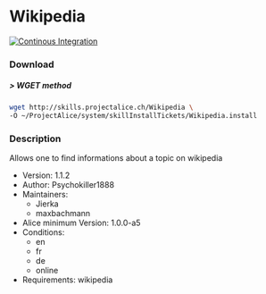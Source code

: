 # Wikipedia

[![Continous Integration](https://gitlab.com/project-alice-assistant/skills/skill_Wikipedia/badges/master/pipeline.svg)](https://gitlab.com/project-alice-assistant/skills/skill_Wikipedia/pipelines/latest)

### Download

##### > WGET method
```bash
wget http://skills.projectalice.ch/Wikipedia \
-O ~/ProjectAlice/system/skillInstallTickets/Wikipedia.install
```

### Description
Allows one to find informations about a topic on wikipedia

- Version: 1.1.2
- Author: Psychokiller1888
- Maintainers:
    - Jierka
    - maxbachmann
- Alice minimum Version: 1.0.0-a5
- Conditions:
  - en
  - fr
  - de
  - online
- Requirements: wikipedia
